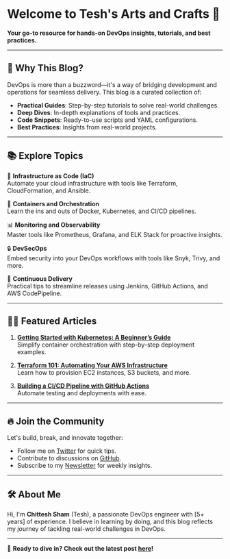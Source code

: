 # Welcome to Tesh's Arts and Crafts 🚀

**Your go-to resource for hands-on DevOps insights, tutorials, and best practices.**

---

## 🌟 **Why This Blog?**
DevOps is more than a buzzword—it's a way of bridging development and operations for seamless delivery. This blog is a curated collection of:
- **Practical Guides**: Step-by-step tutorials to solve real-world challenges.
- **Deep Dives**: In-depth explanations of tools and practices.
- **Code Snippets**: Ready-to-use scripts and YAML configurations.
- **Best Practices**: Insights from real-world projects.

---

## 📚 **Explore Topics**
🔧 **Infrastructure as Code (IaC)**  
Automate your cloud infrastructure with tools like Terraform, CloudFormation, and Ansible.

🐳 **Containers and Orchestration**  
Learn the ins and outs of Docker, Kubernetes, and CI/CD pipelines.

📊 **Monitoring and Observability**  
Master tools like Prometheus, Grafana, and ELK Stack for proactive insights.

🔒 **DevSecOps**  
Embed security into your DevOps workflows with tools like Snyk, Trivy, and more.

🚀 **Continuous Delivery**  
Practical tips to streamline releases using Jenkins, GitHub Actions, and AWS CodePipeline.

---

## 👩‍💻 **Featured Articles**
1. **[Getting Started with Kubernetes: A Beginner’s Guide](#)**  
   Simplify container orchestration with step-by-step deployment examples.

2. **[Terraform 101: Automating Your AWS Infrastructure](#)**  
   Learn how to provision EC2 instances, S3 buckets, and more.

3. **[Building a CI/CD Pipeline with GitHub Actions](#)**  
   Automate testing and deployments with ease.

---

## 🔥 **Join the Community**
Let's build, break, and innovate together:
- Follow me on [Twitter](#) for quick tips.
- Contribute to discussions on [GitHub](#).
- Subscribe to my [Newsletter](#) for weekly insights.

---

## 🛠️ **About Me**
Hi, I'm **Chittesh Sham** (Tesh), a passionate DevOps engineer with [5+ years] of experience. I believe in learning by doing, and this blog reflects my journey of tackling real-world challenges in DevOps.

---

🎯 **Ready to dive in? Check out the latest post [here](/2025/01/21/deploying-static-react-on-aws-s3.html)!**